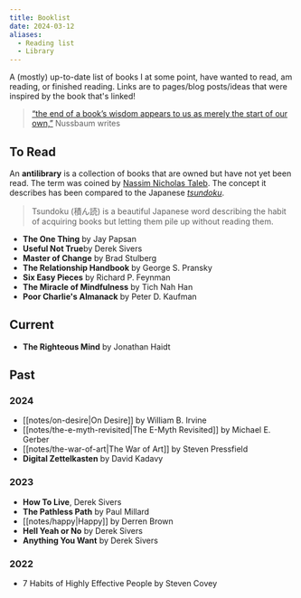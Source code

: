 ```yaml
---
title: Booklist
date: 2024-03-12
aliases:
  - Reading list
  - Library
---
```


A (mostly) up-to-date list of books I at some point, have wanted to read, am reading, or finished reading. Links are to pages/blog posts/ideas that were inspired by the book that's linked!

> [“the end of a book’s wisdom appears to us as merely the start of our own,”](https://www.themarginalian.org/2016/10/20/proust-on-reading/) Nussbaum writes

## To Read

An **antilibrary** is a collection of books that are owned but have not yet been read. The term was coined by [Nassim Nicholas Taleb](https://en.wikipedia.org/wiki/Nassim_Nicholas_Taleb "Nassim Nicholas Taleb"). The concept it describes has been compared to the Japanese *[tsundoku](https://en.wikipedia.org/wiki/Tsundoku "Tsundoku")*.

> Tsundoku (積ん読) is a beautiful Japanese word describing the habit of acquiring books but letting them pile up without reading them.

- **The One Thing** by Jay Papsan
- **Useful Not True**by Derek Sivers
- **Master of Change** by Brad Stulberg
- **The Relationship Handbook** by George S. Pransky
- **Six Easy Pieces** by Richard P. Feynman
- **The Miracle of Mindfulness** by Tich Nah Han
- **Poor Charlie's Almanack** by Peter D. Kaufman

## Current

- **The Righteous Mind** by Jonathan Haidt

## Past

### 2024

- [[notes/on-desire|On Desire]] by William B. Irvine
- [[notes/the-e-myth-revisited|The E-Myth Revisited]] by Michael E. Gerber
- [[notes/the-war-of-art|The War of Art]] by Steven Pressfield
- **Digital Zettelkasten** by David Kadavy

### 2023

- **How To Live**, Derek Sivers
- **The Pathless Path** by Paul Millard
- [[notes/happy|Happy]] by Derren Brown
- **Hell Yeah or No** by Derek Sivers
- **Anything You Want** by Derek Sivers

### 2022

- 7 Habits of Highly Effective People by Steven Covey
